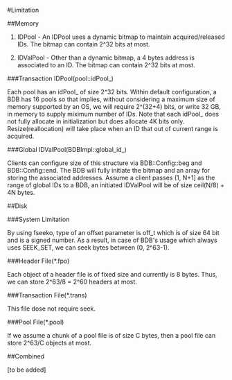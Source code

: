 #Limitation

##Memory

1. IDPool - An IDPool uses a dynamic bitmap to maintain  acquired/released IDs. The bitmap can contain 2^32 bits at most.

2. IDValPool - Other than a dynamic bitmap, a 4 bytes address is associated to an ID. The bitmap can contain 2^32 bits at most.

###Transaction IDPool(pool::idPool_)

Each pool has an idPool_ of size 2^32 bits. Within default configuration, a BDB has 16 pools so that implies, without considering a maximum size of memory supported by an OS, we will require 2^(32+4) bits, or write 32 GB, in memory to supply miximum number of IDs. Note that each idPool_ does not fully allocate in initialization but does allocate 4K bits only. Resize(reallocation) will take place when an ID that out of current range is acquired.

###Global IDValPool(BDBImpl::global_id_)

Clients can configure size of this structure via BDB::Config::beg and BDB::Config::end. The BDB will fully initiate the bitmap and an array for storing the associated addresses. Assume a client passes (1, N+1] as the range of global IDs to a BDB, an initiated IDValPool will be of size ceil(N/8) + 4N bytes. 

##Disk

###System Limitation 

By using fseeko, type of an offset parameter is off_t which is of size 64 bit and is a signed number. As a result, in case of BDB's usage which always uses SEEK_SET, we can seek bytes between (0, 2^63-1). 

###Header File(*.fpo)

Each object of a header file is of fixed size and currently is 8 bytes. Thus, we can store 2^63/8 = 2^60 headers at most.

###Transaction File(*.trans)

This file dose not require seek.

###Pool File(*.pool)

If we assume a chunk of a pool file is of size C bytes, then a pool file can store 2^63/C objects at most.

##Combined

[to be added]